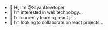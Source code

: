 - 👋 Hi, I’m @SayanDeveloper
- 👀 I’m interested in web technology...
- 🌱 I’m currently learning react.js...
- 💞️ I’m looking to collaborate on react projects...

<!---
SayanDeveloper/SayanDeveloper is a ✨ special ✨ repository because its `README.md` (this file) appears on your GitHub profile.
You can click the Preview link to take a look at your changes.
--->
